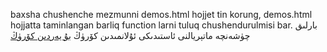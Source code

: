 baxsha chushenche mezmunni demos.html hojjet tin korung, demos.html hojjatta taminlangan barliq function larni tuluq chushendurulmisi bar.
بارلىق چۈشەنچە ماتېريالنى ئاستىدىكى ئۇلانمىدىن كۆرۈڭ
<a href="https://meghiz.github.io/UG-Function-Code/">بۇ يەردىن كۆرۈڭ</a>
